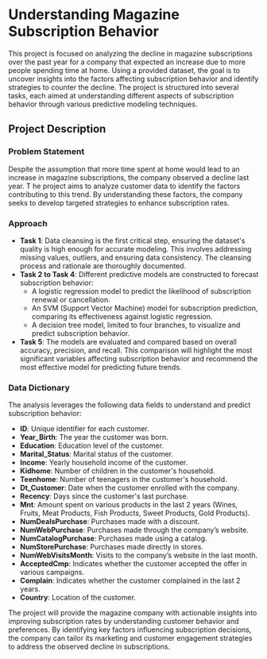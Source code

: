# Understanding Magazine Subscription Behavior

This project is focused on analyzing the decline in magazine subscriptions over the past year for a company that expected an increase due to more people spending time at home. 
Using a provided dataset, the goal is to uncover insights into the factors affecting subscription behavior and identify strategies to counter the decline. 
The project is structured into several tasks, each aimed at understanding different aspects of subscription behavior through various predictive modeling techniques.

## Project Description

### Problem Statement
Despite the assumption that more time spent at home would lead to an increase in magazine subscriptions, the company observed a decline last year. T
he project aims to analyze customer data to identify the factors contributing to this trend. By understanding these factors, the company seeks to develop
targeted strategies to enhance subscription rates.

### Approach
- **Task 1**: Data cleansing is the first critical step, ensuring the dataset's quality is high enough for accurate modeling. This involves addressing
  missing values, outliers, and ensuring data consistency. The cleansing process and rationale are thoroughly documented.
- **Task 2 to Task 4**: Different predictive models are constructed to forecast subscription behavior:
  - A logistic regression model to predict the likelihood of subscription renewal or cancellation.
  - An SVM (Support Vector Machine) model for subscription prediction, comparing its effectiveness against logistic regression.
  - A decision tree model, limited to four branches, to visualize and predict subscription behavior.
- **Task 5**: The models are evaluated and compared based on overall accuracy, precision, and recall. This comparison will highlight
  the most significant variables affecting subscription behavior and recommend the most effective model for predicting future trends.

### Data Dictionary
The analysis leverages the following data fields to understand and predict subscription behavior:
- **ID**: Unique identifier for each customer.
- **Year_Birth**: The year the customer was born.
- **Education**: Education level of the customer.
- **Marital_Status**: Marital status of the customer.
- **Income**: Yearly household income of the customer.
- **Kidhome**: Number of children in the customer's household.
- **Teenhome**: Number of teenagers in the customer's household.
- **Dt_Customer**: Date when the customer enrolled with the company.
- **Recency**: Days since the customer's last purchase.
- **Mnt**: Amount spent on various products in the last 2 years (Wines, Fruits, Meat Products, Fish Products, Sweet Products, Gold Products).
- **NumDealsPurchase**: Purchases made with a discount.
- **NumWebPurchase**: Purchases made through the company’s website.
- **NumCatalogPurchase**: Purchases made using a catalog.
- **NumStorePurchase**: Purchases made directly in stores.
- **NumWebVisitsMonth**: Visits to the company’s website in the last month.
- **AcceptedCmp**: Indicates whether the customer accepted the offer in various campaigns.
- **Complain**: Indicates whether the customer complained in the last 2 years.
- **Country**: Location of the customer.

The project will provide the magazine company with actionable insights into improving subscription rates by understanding customer behavior and preferences.
By identifying key factors influencing subscription decisions, the company can tailor its marketing and customer engagement strategies to address the observed decline in subscriptions.
